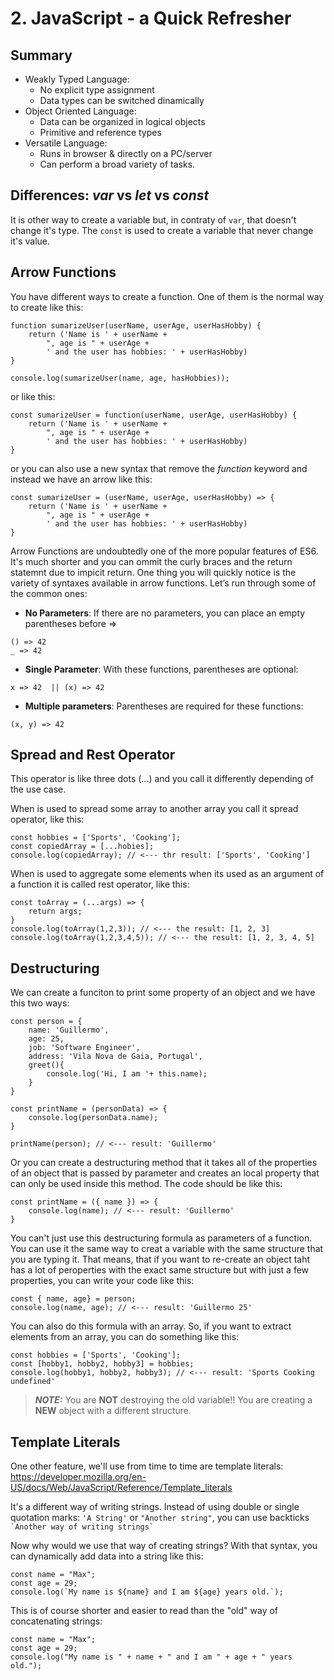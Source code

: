# 2. JavaScript - a Quick Refresher

## **Summary**
- Weakly Typed Language:
    - No explicit type assignment
    - Data types can be switched dinamically
- Object Oriented Language:
    - Data can be organized in logical objects
    - Primitive and reference types
- Versatile Language:
    - Runs in browser & directly on a PC/server
    - Can perform a broad variety of tasks.

## **Differences: _var_ vs _let_ vs _const_**
It is other way to create a variable but, in contraty of ``var``, that doesn't change it's type.
The ``const`` is used to create a variable that never change it's value.



## **Arrow Functions**
You have different ways to create a function. One of them is the normal way to create like this:

```
function sumarizeUser(userName, userAge, userHasHobby) {
    return ('Name is ' + userName +
        ", age is " + userAge +
        ' and the user has hobbies: ' + userHasHobby)
}

console.log(sumarizeUser(name, age, hasHobbies));
```
or like this: 
```
const sumarizeUser = function(userName, userAge, userHasHobby) {
    return ('Name is ' + userName +
        ", age is " + userAge +
        ' and the user has hobbies: ' + userHasHobby)
}
```
or you can also use a new syntax that remove the _function_ keyword and instead we have an arrow like this:
```
const sumarizeUser = (userName, userAge, userHasHobby) => {
    return ('Name is ' + userName +
        ", age is " + userAge +
        ' and the user has hobbies: ' + userHasHobby)
}
```
Arrow Functions are undoubtedly one of the more popular features of ES6. It's much shorter and you can ommit the curly braces and the return statemnt due to impicit return.
One thing you will quickly notice is the variety of syntaxes available in arrow functions. Let’s run through some of the common ones:
- **No Parameters**: If there are no parameters, you can place an empty parentheses before =>
```
() => 42
_ => 42
```
- **Single Parameter**: With these functions, parentheses are optional:
```
x => 42  || (x) => 42
```
- **Multiple parameters**: Parentheses are required for these functions:
```
(x, y) => 42
```

## **Spread and Rest Operator**
This operator is like three dots (...) and you call it differently depending of the use case.

When is used to spread some array to another array you call it spread operator, like this: 
```
const hobbies = ['Sports', 'Cooking'];
const copiedArray = [...hobies];
console.log(copiedArray); // <--- thr result: ['Sports', 'Cooking']
```


When is used to aggregate some elements when its used as an argument of a function it is called rest operator, like this: 
```
const toArray = (...args) => {
    return args;
}
console.log(toArray(1,2,3)); // <--- the result: [1, 2, 3]
console.log(toArray(1,2,3,4,5)); // <--- the result: [1, 2, 3, 4, 5]
```

## **Destructuring**
We can create a funciton to print some property of an object and we have this two ways:
```
const person = {
    name: 'Guillermo',
    age: 25,
    job: 'Software Engineer',
    address: 'Vila Nova de Gaia, Portugal',
    greet(){
        console.log('Hi, I am '+ this.name);
    }
}

const printName = (personData) => {
    console.log(personData.name);
}

printName(person); // <--- result: 'Guillermo'
```

Or you can create a destructuring method that it takes all of the properties of an object that is passed by parameter and creates an local property that can only be used inside this method. The code should be like this:
```
const printName = ({ name }) => {
    console.log(name); // <--- result: 'Guillermo'
}
```

You can't just use this destructuring formula as parameters of a function. You can use it the same way to creat a variable with the same structure that you are typing it. That means, that if you want to re-create an object taht has a lot of peroperties with the exact same structure but with just a few properties, you can write your code like this:

```
const { name, age} = person;
console.log(name, age); // <--- result: 'Guillermo 25'
```
You can also do this formula with an array. So, if you want to extract elements from an array, you can do something like this:
```
const hobbies = ['Sports', 'Cooking'];
const [hobby1, hobby2, hobby3] = hobbies;
console.log(hobby1, hobby2, hobby3); // <--- result: 'Sports Cooking undefined'
```
> **_NOTE:_** You are **NOT** destroying the old variable!! You are creating a **NEW** object with a different structure.


## **Template Literals**
One other feature, we'll use from time to time are template literals: https://developer.mozilla.org/en-US/docs/Web/JavaScript/Reference/Template_literals

It's a different way of writing strings. Instead of using double or single quotation marks:
`'A String'` or `"Another string"`, you can use backticks `` `Another way of writing strings` ``

Now why would we use that way of creating strings? With that syntax, you can dynamically add data into a string like this:
```
const name = "Max";
const age = 29;
console.log(`My name is ${name} and I am ${age} years old.`);
```
This is of course shorter and easier to read than the "old" way of concatenating strings:
```
const name = "Max";
const age = 29;
console.log("My name is " + name + " and I am " + age + " years old.");
```